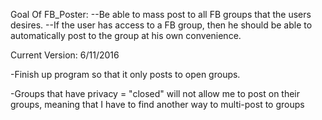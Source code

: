 Goal Of FB_Poster:
--Be able to mass post to all FB groups that the users desires.
--If the user has access to a FB group, then he should be 
able to automatically post to the group at his own convenience.


Current Version: 6/11/2016

-Finish up program so that it only posts to open groups.

-Groups that have privacy = "closed" will not allow me to
post on their groups, meaning that I have to find another
way to multi-post to groups